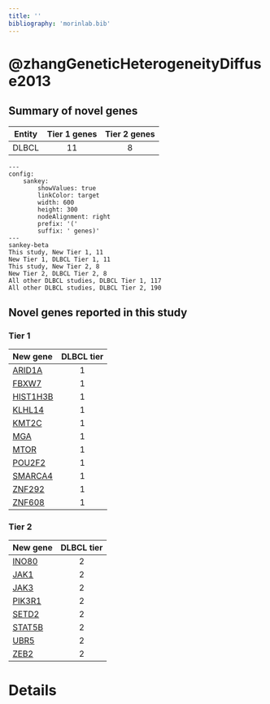 ```yaml
---
title: ''
bibliography: 'morinlab.bib'
---
```


# @zhangGeneticHeterogeneityDiffuse2013
## Summary of novel genes

|Entity| Tier 1 genes| Tier 2 genes|
|:-:|:-:|:-:|
|DLBCL|11|8|
```mermaid
---
config:
    sankey:
        showValues: true
        linkColor: target
        width: 600
        height: 300
        nodeAlignment: right
        prefix: '('
        suffix: ' genes)'
---
sankey-beta
This study, New Tier 1, 11
New Tier 1, DLBCL Tier 1, 11
This study, New Tier 2, 8
New Tier 2, DLBCL Tier 2, 8
All other DLBCL studies, DLBCL Tier 1, 117
All other DLBCL studies, DLBCL Tier 2, 190
```

## Novel genes reported in this study

### Tier 1
|New gene|DLBCL tier|
|:-|:-:|
|[ARID1A](../ARID1A)|1 |
|[FBXW7](../FBXW7)|1 |
|[HIST1H3B](../HIST1H3B)|1 |
|[KLHL14](../KLHL14)|1 |
|[KMT2C](../KMT2C)|1 |
|[MGA](../MGA)|1 |
|[MTOR](../MTOR)|1 |
|[POU2F2](../POU2F2)|1 |
|[SMARCA4](../SMARCA4)|1 |
|[ZNF292](../ZNF292)|1 |
|[ZNF608](../ZNF608)|1 |

### Tier 2
|New gene|DLBCL tier|
|:-|:-:|
|[INO80](../INO80)|2 |
|[JAK1](../JAK1)|2 |
|[JAK3](../JAK3)|2 |
|[PIK3R1](../PIK3R1)|2 |
|[SETD2](../SETD2)|2 |
|[STAT5B](../STAT5B)|2 |
|[UBR5](../UBR5)|2 |
|[ZEB2](../ZEB2)|2 |


# Details

